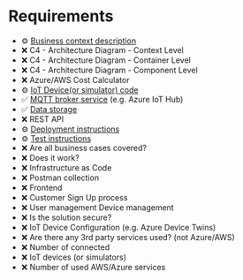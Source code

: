 # Requirements

- ⚙️ [Business context description](https://github.com/Fesyss/Final-Project-IoT-and-Cloud-Computing/blob/main/README.md)
- ❌ C4 - Architecture Diagram - Context Level
- ❌ C4 - Architecture Diagram - Container Level
- ❌ C4 - Architecture Diagram - Component Level
- ❌ Azure/AWS Cost Calculator
- ⚙️ [IoT Device(or simulator) code](https://github.com/Fesyss/Final-Project-IoT-and-Cloud-Computing/blob/main/scripts/simulate_device.py)
- ✅ [MQTT broker service](
https://portal.azure.com/#@cdv.pl/resource/subscriptions/5718b456-75a8-4442-8e40-49a2c0e1e03f/resourceGroups/SmartInventoryRG/overview) (e.g. Azure IoT Hub)
- ✅ [Data storage](https://portal.azure.com/#@cdv.pl/resource/subscriptions/5718b456-75a8-4442-8e40-49a2c0e1e03f/resourceGroups/SmartInventoryRG/providers/Microsoft.Sql/servers/dbserverrg/databases/SmartInventoryDB/overview)
- ❌ REST API
- ⚙️ [Deployment instructions](https://github.com/Fesyss/Final-Project-IoT-and-Cloud-Computing?tab=readme-ov-file#installation-and-setup)
- ⚙️ [Test instructions](https://github.com/Fesyss/Final-Project-IoT-and-Cloud-Computing?tab=readme-ov-file#testing-and-deployment)
- ❌ Are all business cases covered?
- ❌ Does it work?
- ❌ Infrastructure as Code
- ❌ Postman collection
- ❌ Frontend
- ❌ Customer Sign Up process
- ❌ User management Device management
- ❌ Is the solution secure?
- ❌ IoT Device Configuration (e.g. Azure Device Twins)
- ❌ Are there any 3rd party services used? (not Azure/AWS)
- ❌ Number of connected
- ❌ IoT devices (or simulators)
- ❌ Number of used AWS/Azure services
